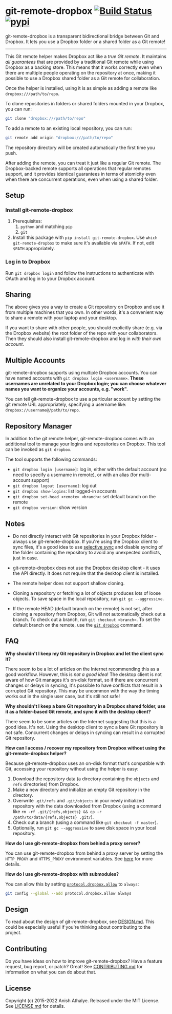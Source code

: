 # git-remote-dropbox [![Build Status](https://github.com/anishathalye/git-remote-dropbox/workflows/CI/badge.svg)](https://github.com/anishathalye/git-remote-dropbox/actions?query=workflow%3ACI) [![pypi](https://img.shields.io/pypi/v/git-remote-dropbox.svg)](https://pypi.org/pypi/git-remote-dropbox/)

git-remote-dropbox is a transparent bidirectional bridge between Git and
Dropbox. It lets you use a Dropbox folder or a shared folder as a Git remote!

---

This Git remote helper makes Dropbox act like a _true Git remote_. It maintains
_all guarantees_ that are provided by a traditional Git remote while using
Dropbox as a backing store. This means that it works correctly even when there
are multiple people operating on the repository at once, making it possible to
use a Dropbox shared folder as a Git remote for collaboration.

Once the helper is installed, using it is as simple as adding a remote like
`dropbox:///path/to/repo`.

To clone repositories in folders or shared folders mounted in your Dropbox, you
can run:

```bash
git clone "dropbox:///path/to/repo"
```

To add a remote to an existing local repository, you can run:

```bash
git remote add origin "dropbox:///path/to/repo"
```

The repository directory will be created automatically the first time you push.

After adding the remote, you can treat it just like a regular Git remote. The
Dropbox-backed remote supports all operations that regular remotes support, and
it provides identical guarantees in terms of atomicity even when there are
concurrent operations, even when using a shared folder.

## Setup

### Install git-remote-dropbox

1. Prerequisites:
   1. `python` and matching `pip`
   2. `git`
2. Install this package with `pip install git-remote-dropbox`. Use `which git-remote-dropbox` to make sure it's available via `$PATH`. If not, edit `$PATH` appropriately.

### Log in to Dropbox

Run `git dropbox login` and follow the instructions to authenticate with OAuth
and log in to your Dropbox account.

## Sharing

The above gives you a way to create a Git repository on Dropbox and use it from multiple machines that you own. In other words, it's a convenient way to share a remote with your laptop and your desktop.

If you want to share with other people, you should explicitly share (e.g. via the Dropbox website) the root folder of the repo with your collaborators. Then they should also install git-remote-dropbox and log in *with their own account*.

## Multiple Accounts

git-remote-dropbox supports using multiple Dropbox accounts. You can have named
accounts with `git dropbox login <username>`. **These usernames are unrelated
to your Dropbox login; you can choose whatever names you want to organize your
accounts, e.g. "work".**

You can tell git-remote-dropbox to use a particular account by setting the git
remote URL appropriately, specifying a username like:
`dropbox://username@/path/to/repo`.

## Repository Manager

In addition to the git remote helper, git-remote-dropbox comes with an
additional tool to manage your logins and repositories on Dropbox. This tool
can be invoked as `git dropbox`.

The tool supports the following commands:

- `git dropbox login [username]`: log in, either with the default account (no
  need to specify a username in remote), or with an alias (for multi-account
  support)
- `git dropbox logout [username]`: log out
- `git dropbox show-logins`: list logged-in accounts
- `git dropbox set-head <remote> <branch>`: set default branch on the remote
- `git dropbox version`: show version

## Notes

- Do not directly interact with Git repositories in your Dropbox folder -always
  use git-remote-dropbox. If you're using the Dropbox client to sync files,
  it's a good idea to use [selective
  sync](https://help.dropbox.com/installs-integrations/sync-uploads/selective-sync-overview)
  and disable syncing of the folder containing the repository to avoid any
  unexpected conflicts, just in case.

- git-remote-dropbox does not use the Dropbox desktop client - it uses the API
  directly. It does not require that the desktop client is installed.

- The remote helper does not support shallow cloning.

- Cloning a repository or fetching a lot of objects produces lots of loose
  objects. To save space in the local repository, run `git gc --aggressive`.

- If the remote HEAD (default branch on the remote) is not set, after cloning a
  repository from Dropbox, Git will not automatically check out a branch. To
  check out a branch, run `git checkout <branch>`. To set the default branch on
  the remote, use the [`git dropbox`](#repository-manager) command.

## FAQ

**Why shouldn't I keep my Git repository in Dropbox and let the client sync
it?**

There seem to be a lot of articles on the Internet recommending this as a good
workflow. However, this is *not a good idea*! The desktop client is not aware
of how Git manages it's on-disk format, so if there are concurrent changes or
delays in syncing, it's possible to have conflicts that result in a corrupted
Git repository. This may be uncommon with the way the timing works out in the
single user case, but it's still not safe!

**Why shouldn't I keep a bare Git repository in a Dropbox shared folder, use it
as a folder-based Git remote, and sync it with the desktop client?**

There seem to be some articles on the Internet suggesting that this is a good
idea. It's not. Using the desktop client to sync a bare Git repository is not
safe. Concurrent changes or delays in syncing can result in a corrupted Git
repository.

**How can I access / recover my repository from Dropbox without using the
git-remote-dropbox helper?**

Because git-remote-dropbox uses an on-disk format that's compatible with Git,
accessing your repository without using the helper is easy:

1. Download the repository data (a directory containing the `objects` and
   `refs` directories) from Dropbox.
2. Make a new directory and initialize an empty Git repository in the
   directory.
3. Overwrite `.git/refs` and `.git/objects` in your newly initialized
   repository with the data downloaded from Dropbox (using a command like `rm
   -rf .git/{refs,objects} && cp -r /path/to/data/{refs,objects} .git/`).
4. Check out a branch (using a command like `git checkout -f master`).
5. Optionally, run `git gc --aggressive` to save disk space in your local
   repository.

**How do I use git-remote-dropbox from behind a proxy server?**

You can use git-remote-dropbox from behind a proxy server by setting the
`HTTP_PROXY` and `HTTPS_PROXY` environment variables. See
[here](http://docs.python-requests.org/en/latest/user/advanced/#proxies) for
more details.

**How do I use git-remote-dropbox with submodules?**

You can allow this by setting
[`protocol.dropbox.allow`](https://git-scm.com/docs/git-config#Documentation/git-config.txt-protocolltnamegtallow)
to `always`:

```bash
git config --global --add protocol.dropbox.allow always
```

## Design

To read about the design of git-remote-dropbox, see [DESIGN.md](DESIGN.md).
This could be especially useful if you're thinking about contributing to the
project.

## Contributing

Do you have ideas on how to improve git-remote-dropbox? Have a feature request,
bug report, or patch? Great! See [CONTRIBUTING.md](CONTRIBUTING.md) for
information on what you can do about that.

## License

Copyright (c) 2015-2022 Anish Athalye. Released under the MIT License. See
[LICENSE.md](LICENSE.md) for details.
